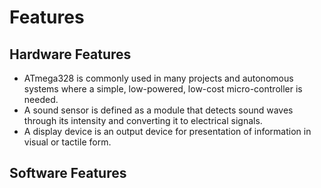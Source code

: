 # Features

## Hardware Features

- ATmega328 is commonly used in many projects and autonomous systems where a simple, low-powered, low-cost micro-controller is needed.
- A sound sensor is defined as a module that detects sound waves through its intensity and converting it to electrical signals.
- A display device is an output device for presentation of information in visual or tactile form.

## Software Features


